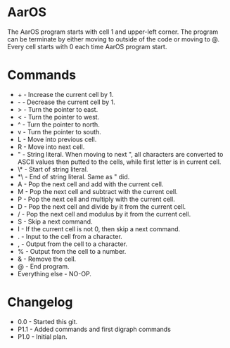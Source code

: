 # AarOS

The AarOS program starts with cell 1 and upper-left corner. The program can be terminate by either moving to outside of the code or moving to @. Every cell starts with 0 each time AarOS program start.

# Commands

* \+ - Increase the current cell by 1.
* \- - Decrease the current cell by 1.
* \> - Turn the pointer to east.
* < - Turn the pointer to west.
* ^ - Turn the pointer to north.
* v - Turn the pointer to south.
* L - Move into previous cell.
* R - Move into next cell.
* " - String literal. When moving to next ", all characters are converted to ASCII values then putted to the cells, while first letter is in current cell.
* \\* - Start of string literal.
* *\\ - End of string literal. Same as " did.
* A - Pop the next cell and add with the current cell.
* M - Pop the next cell and subtract with the current cell.
* P - Pop the next cell and multiply with the current cell.
* D - Pop the next cell and divide by it from the current cell.
* / - Pop the next cell and modulus by it from the current cell.
* S - Skip a next command.
* I - If the current cell is not 0, then skip a next command.
* . - Input to the cell from a character.
* , - Output from the cell to a character.
* % - Output from the cell to a number.
* & - Remove the cell.
* @ - End program.
* Everything else - NO-OP.

# Changelog
* 0.0 - Started this git.
* P1.1 - Added commands and first digraph commands
* P1.0 - Initial plan.
